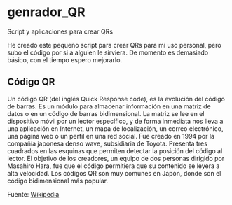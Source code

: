 # genrador_QR
Script y aplicaciones para crear QRs

He creado este pequeño script para crear QRs para mi uso personal, pero subo el código por si a alguien le sirviera. De momento es demasiado básico, con el tiempo espero mejorarlo.

## Código QR

Un código QR (del inglés Quick Response code), es la evolución del código de barras. Es un módulo para almacenar información en una matriz de datos o en un código de barras bidimensional. La matriz se lee en el dispositivo móvil por un lector específico, y de forma inmediata nos lleva a una aplicación en Internet, un mapa de localización, un correo electrónico, una página web o un perfil en una red social. Fue creado en 1994 por la compañía japonesa denso wave, subsidiaria de Toyota. Presenta tres cuadrados en las esquinas que permiten detectar la posición del código al lector. El objetivo de los creadores, un equipo de dos personas dirigido por Masahiro Hara, fue que el código permitiera que su contenido se leyera a alta velocidad. Los códigos QR son muy comunes en Japón, donde son el código bidimensional más popular.

Fuente: [Wikipedia](https://es.wikipedia.org/wiki/C%C3%B3digo_QR)
